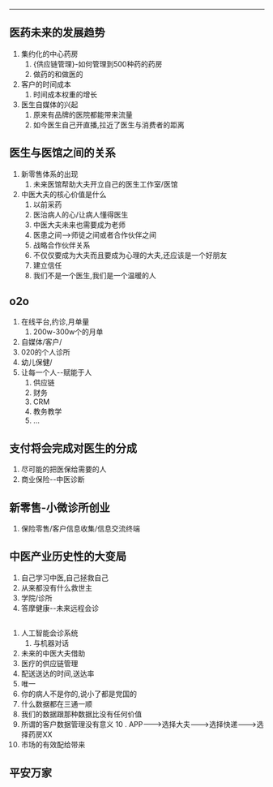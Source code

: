 ---
## 医药未来的发展趋势

1. 集约化的中心药房
    1. {供应链管理}-如何管理到500种药的药房
    2. 做药的和做医的
2. 客户的时间成本
    1. 时间成本权重的增长
3. 医生自媒体的兴起
    1. 原来有品牌的医院都能带来流量
    2. 如今医生自己开直播,拉近了医生与消费者的距离

## 医生与医馆之间的关系
1. 新零售体系的出现
    1. 未来医馆帮助大夫开立自己的医生工作室/医馆
2. 中医大夫的核心价值是什么
    1. 以前采药
    2. 医治病人的心/让病人懂得医生
    3. 中医大夫未来也需要成为老师
    4. 医患之间-->师徒之间或者合作伙伴之间
    5. 战略合作伙伴关系
    6. 不仅仅要成为大夫而且要成为心理的大夫,还应该是一个好朋友
    7. 建立信任
    8. 我们不是一个医生,我们是一个温暖的人

## o2o
1. 在线平台,约诊,月单量
    1. 200w-300w个的月单
2. 自媒体/客户/
3. 020的个人诊所
4. 幼儿保健/
5. 让每一个人--赋能于人
    1. 供应链
    2. 财务
    3. CRM
    4. 教务教学
    5. ...

## 支付将会完成对医生的分成
1. 尽可能的把医保给需要的人
2. 商业保险--中医诊断

## 新零售-小微诊所创业
1. 保险零售/客户信息收集/信息交流终端


## 中医产业历史性的大变局
1. 自己学习中医,自己拯救自己
2. 从来都没有什么救世主
3. 学院/诊所
4. 答摩健康--未来远程会诊

## 
1. 人工智能会诊系统
    1. 与机器对话
2. 未来的中医大夫借助
3. 医疗的供应链管理
4. 配送送达的时间,送达率
5. 唯一
6. 你的病人不是你的,说小了都是党国的
7. 什么数据都在三通一顺
8. 我们的数据跟那种数据比没有任何价值
9. 所谓的客户数据管理没有意义
10 . APP--->选择大夫--->选择快递--->选择药房XX
11. 市场的有效配给带来

## 平安万家